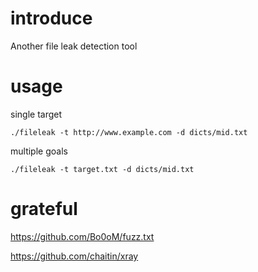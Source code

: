 # introduce

Another file leak detection tool


# usage

single target
````
./fileleak -t http://www.example.com -d dicts/mid.txt
````

multiple goals
````
./fileleak -t target.txt -d dicts/mid.txt

````

# grateful

https://github.com/Bo0oM/fuzz.txt

https://github.com/chaitin/xray



